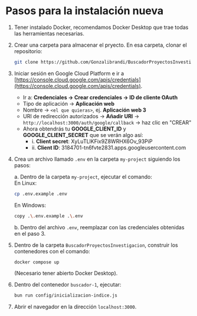 
# Pasos para la instalación nueva

1. Tener instalado Docker, recomendamos Docker Desktop que trae todas las herramientas necesarias.

2. Crear una carpeta para almacenar el pryecto. En esa carpeta, clonar el repositorio:

   ```bash
   git clone https://github.com/Gonzalibrandi/BuscadorProyectosInvestigacion.git
   ```

3. Iniciar sesión en Google Cloud Platform e ir a [https://console.cloud.google.com/apis/credentials](https://console.cloud.google.com/apis/credentials).
   
   - Ir a: **Credenciales → Crear credenciales → ID de cliente OAuth**  
   - Tipo de aplicación → **Aplicación web**  
   - Nombre → `<el que quieras>`, ej. **Aplicación web 3**  
   - URI de redirección autorizados → **Añadir URI** → `http://localhost:3000/auth/google/callback` → haz clic en "CREAR"  
   - Ahora obtendrás tu **GOOGLE_CLIENT_ID** y **GOOGLE_CLIENT_SECRET** que se verán algo así:
     - i. **Client secret**: XyLuTLlKFix9Z8WRHX6Ov_93PiP  
     - ii. **Client ID**: 3184701-tn6fvte2831.apps.googleusercontent.com

5. Crea un archivo llamado `.env` en la carpeta `my-project` siguiendo los pasos:

   a. Dentro de la carpeta `my-project`, ejecutar el comando:  
      En Linux:
      ```bash
      cp .env.example .env
      ```
      En Windows:
      ```bash
      copy .\.env.example .\.env
      ```

   b. Dentro del archivo `.env`, reemplazar con las credenciales obtenidas en el paso 3.

6. Dentro de la carpeta `BuscadorProyectosInvestigacion`, construir los contenedores con el comando:
   ```bash
   docker compose up
   ```
   (Necesario tener abierto Docker Desktop).

7. Dentro del contenedor `buscador-1`, ejecutar:
   ```bash
   bun run config/inicializacion-indice.js
   ```

8. Abrir el navegador en la dirección `localhost:3000`.
